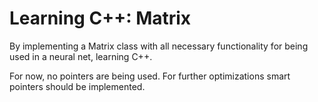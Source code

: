 # Learning C++: Matrix

By implementing a Matrix class with all necessary
functionality for being used in a neural net,
learning C++.

For now, no pointers are being used. For further optimizations smart pointers should be implemented.

